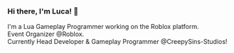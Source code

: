 ### Hi there, I'm Luca! 👋

I'm a Lua Gameplay Programmer working on the Roblox platform.<br>
Event Organizer @Roblox.<br>
Currently Head Developer & Gameplay Programmer @CreepySins-Studios!

